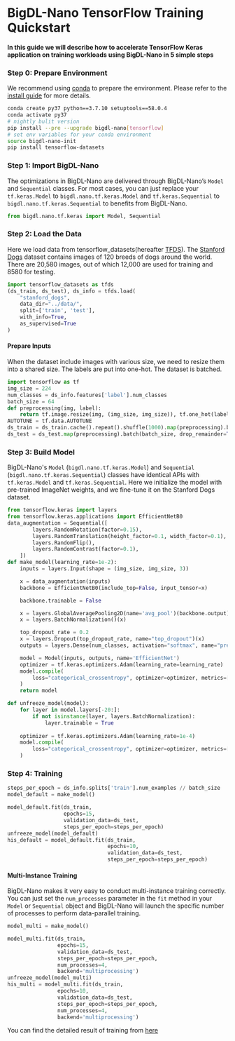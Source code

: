# BigDL-Nano TensorFlow Training Quickstart
**In this guide we will describe how to accelerate TensorFlow Keras application on training workloads using BigDL-Nano in 5 simple steps**

### **Step 0: Prepare Environment**

We recommend using [conda](https://docs.conda.io/projects/conda/en/latest/user-guide/install/) to prepare the environment. Please refer to the [install guide](../../UserGuide/python.md) for more details.

```bash
conda create py37 python==3.7.10 setuptools==58.0.4
conda activate py37
# nightly bulit version
pip install --pre --upgrade bigdl-nano[tensorflow]
# set env variables for your conda environment
source bigdl-nano-init
pip install tensorflow-datasets
```

### **Step 1: Import BigDL-Nano**
The optimizations in BigDL-Nano are delivered through BigDL-Nano’s `Model` and `Sequential` classes. For most cases, you can just replace your `tf.keras.Model` to `bigdl.nano.tf.keras.Model` and `tf.keras.Sequential` to `bigdl.nano.tf.keras.Sequential` to benefits from BigDL-Nano.
```python
from bigdl.nano.tf.keras import Model, Sequential
```

### **Step 2: Load the Data**
Here we load data from tensorflow_datasets(hereafter [TFDS](https://www.tensorflow.org/datasets)). The [Stanford Dogs](http://vision.stanford.edu/aditya86/ImageNetDogs/main.html) dataset contains images of 120 breeds of dogs around the world. There are 20,580 images, out of which 12,000 are used for training and 8580 for testing.
```python
import tensorflow_datasets as tfds
(ds_train, ds_test), ds_info = tfds.load(
    "stanford_dogs",
    data_dir="../data/",
    split=['train', 'test'],
    with_info=True,
    as_supervised=True
)
```
#### Prepare Inputs
When the dataset include images with various size, we need to resize them into a shared size. The labels are put into one-hot. The dataset is batched.
```python
import tensorflow as tf
img_size = 224
num_classes = ds_info.features['label'].num_classes
batch_size = 64
def preprocessing(img, label):
    return tf.image.resize(img, (img_size, img_size)), tf.one_hot(label, num_classes)
AUTOTUNE = tf.data.AUTOTUNE
ds_train = ds_train.cache().repeat().shuffle(1000).map(preprocessing).batch(batch_size, drop_remainder=True).prefetch(AUTOTUNE)
ds_test = ds_test.map(preprocessing).batch(batch_size, drop_remainder=True).prefetch(AUTOTUNE)
```

### **Step 3: Build Model**
BigDL-Nano's `Model` (`bigdl.nano.tf.keras.Model`) and `Sequential` (`bigdl.nano.tf.keras.Sequential`) classes have identical APIs with `tf.keras.Model` and `tf.keras.Sequential`.
Here we initialize the model with pre-trained ImageNet weights, and we fine-tune it on the Stanford Dogs dataset.
```python
from tensorflow.keras import layers
from tensorflow.keras.applications import EfficientNetB0
data_augmentation = Sequential([
        layers.RandomRotation(factor=0.15),
        layers.RandomTranslation(height_factor=0.1, width_factor=0.1),
        layers.RandomFlip(),
        layers.RandomContrast(factor=0.1),
    ])
def make_model(learning_rate=1e-2):
    inputs = layers.Input(shape = (img_size, img_size, 3))

    x = data_augmentation(inputs)
    backbone = EfficientNetB0(include_top=False, input_tensor=x)

    backbone.trainable = False

    x = layers.GlobalAveragePooling2D(name='avg_pool')(backbone.output)
    x = layers.BatchNormalization()(x)

    top_dropout_rate = 0.2
    x = layers.Dropout(top_dropout_rate, name="top_dropout")(x)
    outputs = layers.Dense(num_classes, activation="softmax", name="pred")(x)

    model = Model(inputs, outputs, name='EfficientNet')
    optimizer = tf.keras.optimizers.Adam(learning_rate=learning_rate)
    model.compile(
        loss="categorical_crossentropy", optimizer=optimizer, metrics=['accuracy']
    )
    return model

def unfreeze_model(model):
    for layer in model.layers[-20:]:
        if not isinstance(layer, layers.BatchNormalization):
            layer.trainable = True
    
    optimizer = tf.keras.optimizers.Adam(learning_rate=1e-4)
    model.compile(
        loss="categorical_crossentropy", optimizer=optimizer, metrics=['accuracy']
    )
```

### **Step 4: Training**
```python
steps_per_epoch = ds_info.splits['train'].num_examples // batch_size
model_default = make_model()

model_default.fit(ds_train,
                  epochs=15,
                  validation_data=ds_test,
                  steps_per_epoch=steps_per_epoch)
unfreeze_model(model_default)
his_default = model_default.fit(ds_train,
                                epochs=10,
                                validation_data=ds_test,
                                steps_per_epoch=steps_per_epoch)
```
#### Multi-Instance Training
BigDL-Nano makes it very easy to conduct multi-instance training correctly. You can just set the `num_processes` parameter in the `fit` method in your `Model` or `Sequential` object and BigDL-Nano will launch the specific number of processes to perform data-parallel training.
```python
model_multi = make_model()

model_multi.fit(ds_train,
                epochs=15, 
                validation_data=ds_test, 
                steps_per_epoch=steps_per_epoch,
                num_processes=4, 
                backend='multiprocessing')
unfreeze_model(model_multi)
his_multi = model_multi.fit(ds_train,
                epochs=10,
                validation_data=ds_test, 
                steps_per_epoch=steps_per_epoch,
                num_processes=4, 
                backend='multiprocessing')
```

You can find the detailed result of training from [here](https://github.com/intel-analytics/BigDL/blob/main/python/nano/notebooks/tensorflow/tutorial/tensorflow_fit.ipynb)